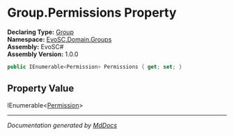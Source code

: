 ﻿<!--  
  <auto-generated>   
    The contents of this file were generated by a tool.  
    Changes to this file may be list if the file is regenerated  
  </auto-generated>   
-->

# Group.Permissions Property

**Declaring Type:** [Group](../index.md)  
**Namespace:** [EvoSC.Domain.Groups](../../index.md)  
**Assembly:** EvoSC\#  
**Assembly Version:** 1.0.0

```csharp
public IEnumerable<Permission> Permissions { get; set; }
```

## Property Value

IEnumerable\<[Permission](../../Permission/index.md)\>

___

*Documentation generated by [MdDocs](https://github.com/ap0llo/mddocs)*

